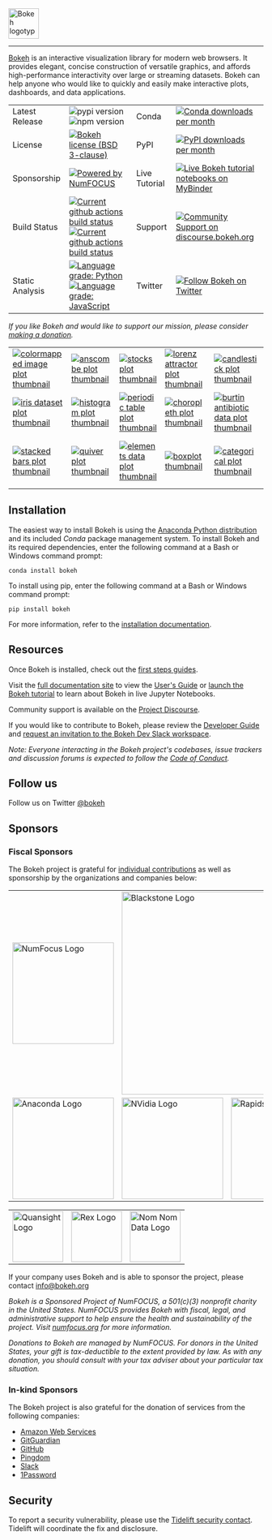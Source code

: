 <a href="https://bokeh.org">
  <img src="https://static.bokeh.org/logos/logotype.svg" height="60" alt="Bokeh logotype" />
</a>

----

[Bokeh](https://bokeh.org) is an interactive visualization library for modern web browsers. It provides elegant, concise construction of versatile graphics, and affords high-performance interactivity over large or streaming datasets. Bokeh can help anyone who would like to quickly and easily make interactive plots, dashboards, and data applications.

<table>
<tr>
  <td>Latest Release</td>
  <td>
    <img src="https://badge.fury.io/py/bokeh.svg" alt="pypi version" />
    <img src="https://badge.fury.io/js/%40bokeh%2Fbokehjs.svg" alt="npm version">
    </a>
  </td>

  <td>Conda</td>
  <td>
    <a href="https://docs.bokeh.org/en/latest/docs/installation.html">
    <img src="https://pyviz.org/_static/cache/bokeh_conda_downloads_badge.svg"
         alt="Conda downloads per month" />
    </a>
  </td>
</tr>

<tr>
  <td>License</td>
  <td>
    <a href="https://github.com/bokeh/bokeh/blob/master/LICENSE.txt">
    <img src="https://img.shields.io/github/license/bokeh/bokeh.svg"
         alt="Bokeh license (BSD 3-clause)" />
    </a>
  </td>

  <td>PyPI</td>
  <td>
    <a href="https://docs.bokeh.org/en/latest/docs/installation.html">
    <img src="https://pepy.tech/badge/bokeh/month"
         alt="PyPI downloads per month" />
    </a>
  </td>
</tr>

<tr>
  <td>Sponsorship</td>
  <td>
    <a href="http://numfocus.org">
    <img src="https://img.shields.io/badge/powered%20by-NumFOCUS-black.svg?style=flat&colorA=5B5B5B&colorB=007D8A"
         alt="Powered by NumFOCUS" />
    </a>
  </td>

  <td>Live Tutorial</td>
  <td>
    <a href="https://mybinder.org/v2/gh/bokeh/bokeh-notebooks/master?filepath=tutorial%2F00%20-%20Introduction%20and%20Setup.ipynb">
    <img src="https://mybinder.org/badge_logo.svg"
         alt="Live Bokeh tutorial notebooks on MyBinder" />
    </a>
  </td>
</tr>

<tr>
  <td>Build Status</td>
  <td>
    <a href="https://github.com/bokeh/bokeh/actions">
    <img src="https://github.com/bokeh/bokeh/workflows/Bokeh-CI/badge.svg?branch=master"
         alt="Current github actions build status" />
    </a>
    <a href="https://github.com/bokeh/bokeh/actions">
    <img src="https://github.com/bokeh/bokeh/workflows/BokehJS-CI/badge.svg?branch=master"
         alt="Current github actions build status" />
    </a>
  </td>

  <td>Support</td>
  <td>
    <a href="https://discourse.bokeh.org">
    <img src="https://img.shields.io/discourse/https/discourse.bokeh.org/posts.svg"
         alt="Community Support on discourse.bokeh.org" />
    </a>
  </td>
</tr>

<tr>
  <td>Static Analysis</td>
  <td>
    <a href="https://lgtm.com/projects/g/bokeh/bokeh/context:python">
    <img alt="Language grade: Python" src="https://img.shields.io/lgtm/grade/python/g/bokeh/bokeh.svg?"/>
    </a>
    <a href="https://lgtm.com/projects/g/bokeh/bokeh/context:javascript">
    <img alt="Language grade: JavaScript" src="https://img.shields.io/lgtm/grade/javascript/g/bokeh/bokeh.svg"/>
    </a>
  </td>

  <td>Twitter</td>
  <td>
    <a href="https://twitter.com/bokeh">
    <img src="https://img.shields.io/twitter/follow/bokeh.svg?style=social&label=Follow"
         alt="Follow Bokeh on Twitter" />
    </a>
  </td>
</tr>

</table>

*If you like Bokeh and would like to support our mission, please consider [making a donation](https://numfocus.org/donate-to-bokeh).*

<p>
<table>
<tr>

  <td>
  <a href="https://docs.bokeh.org/en/latest/docs/gallery/image.html">
  <img alt="colormapped image plot thumbnail" src="https://docs.bokeh.org/en/latest/_images/image_t.png" />
  </a>
  </td>

  <td>
  <a href="https://docs.bokeh.org/en/latest/docs/gallery/anscombe.html">
  <img alt="anscombe plot thumbnail" src="https://docs.bokeh.org/en/latest/_images/anscombe_t.png" />
  </a>
  </td>

  <td>
  <a href="https://docs.bokeh.org/en/latest/docs/gallery/stocks.html">
  <img alt="stocks plot thumbnail" src="https://docs.bokeh.org/en/latest/_images/stocks_t.png" />
  </a>
  </td>

  <td>
  <a href="https://docs.bokeh.org/en/latest/docs/gallery/lorenz.html">
  <img alt="lorenz attractor plot thumbnail" src="https://docs.bokeh.org/en/latest/_images/lorenz_t.png" />
  </a>
  </td>

  <td>
  <a href="https://docs.bokeh.org/en/latest/docs/gallery/candlestick.html">
  <img alt="candlestick plot thumbnail" src="https://docs.bokeh.org/en/latest/_images/candlestick_t.png" />
  </a>
  </td>

  <td>
  <a href="https://docs.bokeh.org/en/latest/docs/gallery/color_scatter.html">
  <img alt="scatter plot thumbnail" src="https://docs.bokeh.org/en/latest/_images/scatter_t.png" />
  </a>
  </td>

  <td>
  <a href="https://docs.bokeh.org/en/latest/docs/gallery/iris_splom.html">
  <img alt="SPLOM plot thumbnail" src="https://docs.bokeh.org/en/latest/_images/splom_t.png" />
  </a>
  </td>

</tr>
<tr>

  <td>
  <a href="https://docs.bokeh.org/en/latest/docs/gallery/iris.html">
  <img alt="iris dataset plot thumbnail" src="https://docs.bokeh.org/en/latest/_images/iris_t.png" />
  </a>
  </td>

  <td>
  <a href="https://docs.bokeh.org/en/latest/docs/gallery/histogram.html">
  <img alt="histogram plot thumbnail" src="https://docs.bokeh.org/en/latest/_images/histogram_t.png" />
  </a>
  </td>

  <td>
  <a href="https://docs.bokeh.org/en/latest/docs/gallery/periodic.html">
  <img alt="periodic table plot thumbnail" src="https://docs.bokeh.org/en/latest/_images/periodic_t.png" />
  </a>
  </td>

  <td>
  <a href="https://docs.bokeh.org/en/latest/docs/gallery/texas.html">
  <img alt="choropleth plot thumbnail" src="https://docs.bokeh.org/en/latest/_images/choropleth_t.png" />
  </a>
  </td>

  <td>
  <a href="https://docs.bokeh.org/en/latest/docs/gallery/burtin.html">
  <img alt="burtin antibiotic data plot thumbnail" src="https://docs.bokeh.org/en/latest/_images/burtin_t.png" />
  </a>
  </td>

  <td>
  <a href="https://docs.bokeh.org/en/latest/docs/gallery/streamline.html">
  <img alt="streamline plot thumbnail" src="https://docs.bokeh.org/en/latest/_images/streamline_t.png" />
  </a>
  </td>

  <td>
  <a href="https://docs.bokeh.org/en/latest/docs/gallery/image_rgba.html">
  <img alt="RGBA image plot thumbnail" src="https://docs.bokeh.org/en/latest/_images/image_rgba_t.png" />
  </a>
  </td>

</tr>
<tr>

  <td>
  <a href="https://docs.bokeh.org/en/latest/docs/gallery/brewer.html">
  <img alt="stacked bars plot thumbnail" src="https://docs.bokeh.org/en/latest/_images/stacked_t.png" />
  </a>
  </td>

  <td>
  <a href="https://docs.bokeh.org/en/latest/docs/gallery/quiver.html">
  <img alt="quiver plot thumbnail" src="https://docs.bokeh.org/en/latest/_images/quiver_t.png" />
  </a>
  </td>

  <td>
  <a href="https://docs.bokeh.org/en/latest/docs/gallery/elements.html">
  <img alt="elements data plot thumbnail" src="https://docs.bokeh.org/en/latest/_images/elements_t.png" />
  </a>
  </td>

  <td>
  <a href="https://docs.bokeh.org/en/latest/docs/gallery/boxplot.html">
  <img alt="boxplot thumbnail" src="https://docs.bokeh.org/en/latest/_images/boxplot_t.png" />
  </a>
  </td>

  <td>
  <a href="https://docs.bokeh.org/en/latest/docs/gallery/categorical.html">
  <img alt="categorical plot thumbnail" src="https://docs.bokeh.org/en/latest/_images/categorical_t.png" />
  </a>
  </td>

  <td>
  <a href="https://docs.bokeh.org/en/latest/docs/gallery/unemployment.html">
  <img alt="unemployment data plot thumbnail" src="https://docs.bokeh.org/en/latest/_images/unemployment_t.png" />
  </a>
  </td>

  <td>
  <a href="https://docs.bokeh.org/en/latest/docs/gallery/les_mis.html">
  <img alt="Les Mis co-occurrence plot thumbnail" src="https://docs.bokeh.org/en/latest/_images/les_mis_t.png" />
  </a>
  </td>

</tr>
</table>
</p>

## Installation

The easiest way to install Bokeh is using the [Anaconda Python distribution](https://www.anaconda.com/what-is-anaconda/) and its included *Conda* package management system. To install Bokeh and its required dependencies, enter the following command at a Bash or Windows command prompt:

```
conda install bokeh
```

To install using pip, enter the following command at a Bash or Windows command prompt:
```
pip install bokeh
```

For more information, refer to the [installation documentation](https://docs.bokeh.org/en/latest/docs/first_steps/installation.html).

## Resources

Once Bokeh is installed, check out the [first steps guides](https://docs.bokeh.org/en/latest/docs/first_steps.html#first-steps-guides).

Visit the [full documentation site](https://docs.bokeh.org) to view the [User's Guide](https://docs.bokeh.org/en/dev/docs/user_guide.html) or [launch the Bokeh tutorial](https://mybinder.org/v2/gh/bokeh/bokeh-notebooks/master?filepath=tutorial%2F00%20-%20Introduction%20and%20Setup.ipynb) to learn about Bokeh in live Jupyter Notebooks.

Community support is available on the [Project Discourse](https://discourse.bokeh.org).

If you would like to contribute to Bokeh, please review the [Developer Guide](https://docs.bokeh.org/en/latest/docs/dev_guide.html) and [request an invitation to the Bokeh Dev Slack workspace](https://slack-invite.bokeh.org/).

*Note: Everyone interacting in the Bokeh project's codebases, issue trackers and discussion forums is expected to follow the [Code of Conduct](https://github.com/bokeh/bokeh/blob/master/CODE_OF_CONDUCT.md).*

## Follow us

Follow us on Twitter [@bokeh](https://twitter.com/bokeh)

## Sponsors

### Fiscal Sponsors

The Bokeh project is grateful for [individual contributions](https://numfocus.org/donate-to-bokeh) as well as sponsorship by the organizations and companies below:

<table align="center">
<tr>
  <td>
    <a href="https://www.numfocus.org/">
    <img src="https://static.bokeh.org/sponsor/numfocus.svg"
         alt="NumFocus Logo" width="200"/>
    </a>
  </td>
  <td colspan="2">
    <a href="https://www.blackstone.com/the-firm/">
    <img src="https://static.bokeh.org/sponsor/blackstone.png"
         alt="Blackstone Logo" width="400"/>
    </a>
  </td>
 </tr>
 <tr>
  <td>
    <a href="https://www.anaconda.com/">
    <img src="https://static.bokeh.org/sponsor/anaconda.png"
         alt="Anaconda Logo" width="200"/>
    </a>
  </td>
  <td>
    <a href="https://www.nvidia.com">
    <img src="https://static.bokeh.org/sponsor/nvidia.png"
         alt="NVidia Logo" width="200"/>
    </a>
  </td>
  <td>
    <a href="https://developer.nvidia.com/rapids">
    <img src="https://static.bokeh.org/sponsor/rapids.png"
         alt="Rapids Logo" width="200"/>
    </a>
  </td>
</tr>
</table>

<table align="center">
<tr>
  <td>
    <a href="https://www.quansight.com">
    <img src="https://static.bokeh.org/sponsor/quansight.png"
         alt="Quansight Logo" width="100"/>
    </a>
  </td>
  <td>
    <a href="https://www.rexhomes.com/">
    <img src="https://static.bokeh.org/sponsor/rex.jpg"
         alt="Rex Logo" width="100"/>
    </a>
  </td>
  <td>
    <a href="https://nomnomdata.com/">
    <img src="https://files.nomitall.nomnomdata.com/images/logo-small.svg"
         alt="Nom Nom Data Logo" width="100"/>
    </a>
  </td>
</tr>
</table>

If your company uses Bokeh and is able to sponsor the project, please contact <a href="info@bokeh.org">info@bokeh.org</a>

*Bokeh is a Sponsored Project of NumFOCUS, a 501(c)(3) nonprofit charity in the United States. NumFOCUS provides Bokeh with fiscal, legal, and administrative support to help ensure the health and sustainability of the project. Visit [numfocus.org](https://numfocus.org) for more information.*

*Donations to Bokeh are managed by NumFOCUS. For donors in the United States, your gift is tax-deductible to the extent provided by law. As with any donation, you should consult with your tax adviser about your particular tax situation.*

### In-kind Sponsors

The Bokeh project is also grateful for the donation of services from the following companies:

* [Amazon Web Services](https://aws.amazon.com/)
* [GitGuardian](https://gitguardian.com/)
* [GitHub](https://github.com/)
* [Pingdom](https://www.pingdom.com/website-monitoring)
* [Slack](https://slack.com)
* [1Password](https://1password.com/)

## Security

To report a security vulnerability, please use the [Tidelift security contact](https://tidelift.com/security).
Tidelift will coordinate the fix and disclosure.
